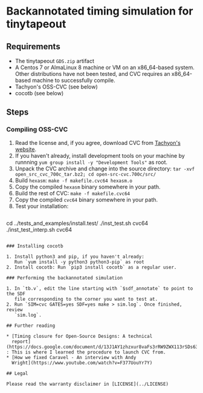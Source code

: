 # Backannotated timing simulation for tinytapeout

## Requirements

* The tinytapeout `GDS.zip` artifact
* A Centos 7 or AlmaLinux 8 machine or VM on an x86\_64-based system. Other
  distributions have not been tested, and CVC requires an x86\_64-based machine
  to successfully compile.
* Tachyon's OSS-CVC (see below)
* cocotb (see below)

## Steps

### Compiling OSS-CVC

1. Read the license and, if you agree, download CVC from
   [Tachyon's website](http://www.tachyon-da.com/).
2. If you haven't already, install development tools on your machine by runnning
   `yum group install -y "Development Tools"` as root.
3. Unpack the CVC archive and change into the source directory: 
   `tar -xvf open_src_cvc_700c_tar.bz2; cd open-src-cvc.700c/src/`
4. Build `hexasm`: `make -f makefile.cvc64 hexasm.o`
5. Copy the compiled `hexasm` binary somewhere in your path.
6. Build the rest of CVC: `make -f makefile.cvc64`
7. Copy the compiled `cvc64` binary somewhere in your path.
8. Test your installation: 
   ```
cd ../tests_and_examples/install.test/
      ./inst_test.sh cvc64
      ./inst_test_interp.sh cvc64
```

### Installing cocotb

1. Install python3 and pip, if you haven't already:
   Run `yum install -y python3 python3-pip` as root
2. Install cocotb: Run `pip3 install cocotb` as a regular user.

### Performing the backannotated simulation

1. In `tb.v`, edit the line starting with `$sdf_annotate` to point to the SDF
   file corresponding to the corner you want to test at.
2. Run `SIM=cvc GATES=yes SDF=yes make > sim.log`. Once finished, review
   `sim.log`.

## Further reading

* [Timing closure for Open-Source Designs: A technical
  report](https://docs.google.com/document/d/13J1AY1zhzxur8vaFs3rRW9ZWX113rSDs63LezOOoXZ8/edit) : This is where I learned the procedure to launch CVC from.
* [How we fixed Caravel - An interview with Andy
  Wright](https://www.youtube.com/watch?v=F377UouYr7Y)

## Legal

Please read the warranty disclaimer in [LICENSE](../LICENSE)
